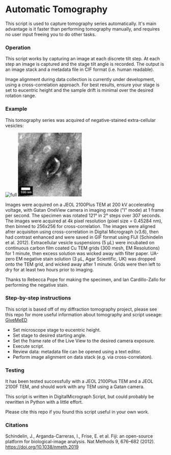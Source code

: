 # Automatic Tomography

This script is used to capture tomography series automatically. It's main advantage is it faster than performing tomography manually, and requires no user input freeing you to do other tasks.

### Operation
This script works by capturing an image at each discrete tilt step. At each step an image is captured and the stage tilt angle is recorded. The output is an image stack and a metadata file in CIF format (i.e. human readable).

Image alignment during data collection is currently under development, using a cross-correlation approach. For best results, ensure your stage is set to eucentric height and the sample drift is minimal over the desired rotation range.

### Example

This tomography series was acquired of negative-stained extra-cellular vesicles: 

<img src="https://github.com/benweare/EM_scripts/blob/main/assets/images/full.gif" alt="full" width="200"/> <img src="https://github.com/benweare/EM_scripts/blob/main/assets/images/extract.gif" alt="extract" width="200"/>

Images were acquired on a JEOL 2100Plus TEM at 200 kV accelerating voltage, with Gatan OneView camera in imaging mode ("I" mode) at 1 frame per second. The specimen was rotated 121&deg; in 2&deg; steps over 307 seconds. The images were acquired at 4k pixel resolution (pixel size = 0.45284 nm), then binned to 256x256 for cross-correlation. The images were aligned afrer acquisiton using cross-correlation in Digital Micrograph (v3.6), then had contrast enhanced and were saved in GIF format using FIJI (Schindelin et al. 2012). Extracellular vesicle suspensions (5 μL) were incubated on continuous carbon film coated Cu TEM grids (300 mesh, EM Resolutions) for 1 minute, then excess solution was wicked away with filter paper. UA-zero EM negative stain solution (3 μL, Agar Scientific, UK) was dropped onto the TEM grid, and wicked away after 1 minute. Grids were then left to dry for at least two hours prior to imaging.

Thanks to Rebecca Pope for making the specimen, and Ian Cardillo-Zallo for performing the negative stain.

### Step-by-step instructions

This script is based off of my diffraction tomography project, please see this repo for more useful information about tomography and script useage: [GiveMeED](https://github.com/benweare/GiveMeED)

- Set microscope stage to eucentric height. 
- Set stage to desired starting angle.
- Set the frame rate of the Live View to the desired camera exposure.
- Execute script. 
- Review data: metadata file can be opened using a text editor.
- Perform image alignment on data stack (e.g. via cross-correlaton). 

### Testing
It has been tested successfully with a JEOL 2100Plus TEM and a JEOL 2100F TEM, and should work with any TEM using a Gatan camera. 

This script is written in DigitalMicrograph Script, but could probably be rewritten in Python with a little effort.

Please cite this repo if you found this script useful in your own work.

### Citations
Schindelin, J., Arganda-Carreras, I., Frise, E. et al. Fiji: an open-source platform for biological-image analysis. Nat Methods 9, 676–682 (2012). https://doi.org/10.1038/nmeth.2019 
